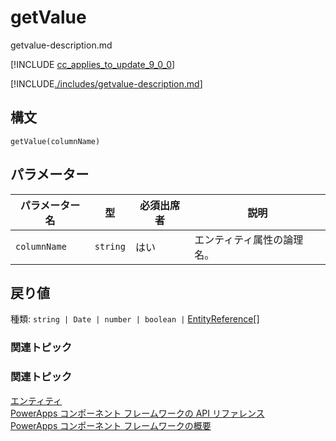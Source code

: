 # <a name="getvalue"></a>getValue

getvalue-description.md

[!INCLUDE [cc_applies_to_update_9_0_0](../../../../includes/cc_applies_to_update_9_0_0.md)]

[!INCLUDE[./includes/getvalue-description.md](./includes/getvalue-description.md)]

## <a name="syntax"></a>構文

`getValue(columnName)`

## <a name="parameters"></a>パラメーター

| パラメーター名|型|必須出席者|説明|
| ------------- |----|--------|-----------|
|`columnName`|`string`|はい|エンティティ属性の論理名。|

## <a name="return-value"></a>戻り値

種類: `string | Date | number | boolean |` [EntityReference](../entityreference.md)[]

### <a name="related-topics"></a>関連トピック

### <a name="related-topics"></a>関連トピック

[エンティティ](../entity.md)<br/>
[PowerApps コンポーネント フレームワークの API リファレンス](../../reference/index.md)<br/>
[PowerApps コンポーネント フレームワークの概要](../../overview.md)